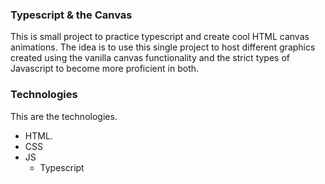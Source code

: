 ### Typescript & the Canvas

This is small project to practice typescript and create cool HTML canvas animations. 
The idea is to use this single project to host different graphics created using the vanilla canvas functionality and
the strict types of Javascript to become more proficient in both. 

### Technologies

This are the technologies.

- HTML.
- CSS
- JS
	- Typescript

